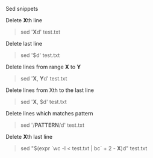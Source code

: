 Sed snippets

Delete **X**th line<br>
> sed '**X**d' test.txt 

Delete last line<br>
> sed '$d' test.txt

Delete lines from range **X** to **Y**<br>
> sed '**X**, **Y**d' test.txt

Delete lines from Xth to the last line
> sed '**X**, $d' test.txt

Delete lines which matches pattern
> sed '/**PATTERN**/d' test.txt

Delete **X**th last line
> sed "$(expr \`wc -l < test.txt | bc\` + 2 - **X**)d" test.txt

